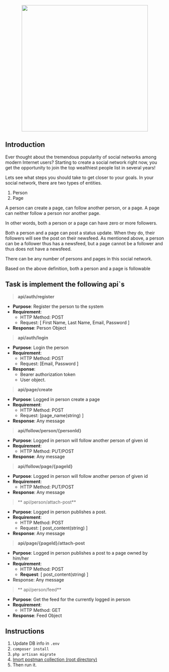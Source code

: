 
<p align="center"><a href="https://laravel.com" target="_blank"><img src="https://raw.githubusercontent.com/laravel/art/master/logo-lockup/5%20SVG/2%20CMYK/1%20Full%20Color/laravel-logolockup-cmyk-red.svg" width="400"></a></p>


## Introduction
Ever thought about the tremendous popularity of social networks among modern Internet users?
Starting to create a social network right now, you get the opportunity to join the top wealthiest people list in several years!

Lets see what steps you should take to get closer to your goals.
In your social network, there are two types of entities.
1. Person
2. Page

A person can create a page, can follow another person, or a page. A page can neither follow a person nor another page.

In other words, both a person or a page can have zero or more followers.

Both a person and a page can post a status update. When they do, their followers will see the post on their newsfeed. As mentioned above, a person can be a follower thus has a newsfeed, but a page cannot be a follower and thus does not have a newsfeed.

There can be any number of persons and pages in this social network.

Based on the above definition, both a person and a page is followable

## Task is implement the following api`s
> **api/auth/register**

- **Purpose**: Register the person to the system
- **Requirement**:
	- HTTP Method: POST
	- Request: [ First Name, Last Name, Email, Password ]
- **Response**: Person Object

> **api/auth/login**

- **Purpose**: Login the person
- **Requirement**:
	- HTTP Method: POST
	- Request: [Email, Password ]
- **Response**:
	- Bearer authorization token
	- User object.

> **api/page/create**

- **Purpose**: Logged in person create a page
- **Requirement**:
	- HTTP Method: POST
	- Request: [page_name(string) ]
- **Response**: Any message

> **api/follow/person/{personId}**

- **Purpose**: Logged in person will follow another person of given id
- **Requirement**:
	- HTTP Method: PUT/POST
- **Response**: Any message

> **api/follow/page/{pageId}**

- **Purpose**: Logged in person will follow another person of given id
- **Requirement**:
	- HTTP Method: PUT/POST
- **Response**: Any message

> ** api/person/attach-post**

- **Purpose**: Logged in person publishes a post.
- **Requirement**:
	- HTTP Method: POST
	- Request: [ post_content(string) ]
- **Response**: Any message

> **api/page/{pageId}/attach-post**

- **Purpose**: Logged in person publishes a post to a page owned by him/her
- **Requirement**:
	- HTTP Method: POST
	- **Request**: [ post_content(string) ]
- Response: Any message

> ** api/person/feed**

- **Purpose**: Get the feed for the currently logged in person
- **Requirement**:
	- HTTP Method: GET
- **Response**: Feed Object

## Instructions
1. Update DB info in ```.env```
2. ```composer install```
3. ```php artisan migrate```
4. [Imort postman collection (root directory)](https://github.com/dev-rubel/git_social_media/blob/development/SocialMedia.postman_collection.json "Imort postman collection (root directory)")
5. Then run it.
